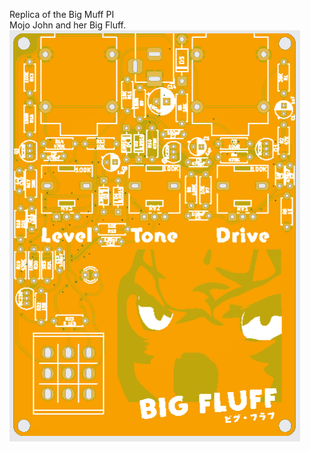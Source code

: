 Replica of the Big Muff PI</br>
Mojo John and her Big Fluff.</br>
![MojoJoghn](https://github.com/charlielee206/Personal-PCB-Boards/blob/main/Guitar%20Pedals/BigFluff/mogojohn.PNG)
